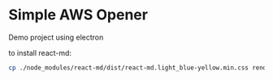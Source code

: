 # Simple AWS Opener

Demo project using electron

to install react-md:
```sh
cp ./node_modules/react-md/dist/react-md.light_blue-yellow.min.css renderer/static/

```
